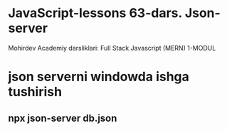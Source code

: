 # JavaScript-lessons 63-dars. Json-server

Mohirdev Academiy darsliklari: Full Stack Javascript (MERN) 1-MODUL

# json serverni windowda ishga tushirish

## npx json-server db.json
